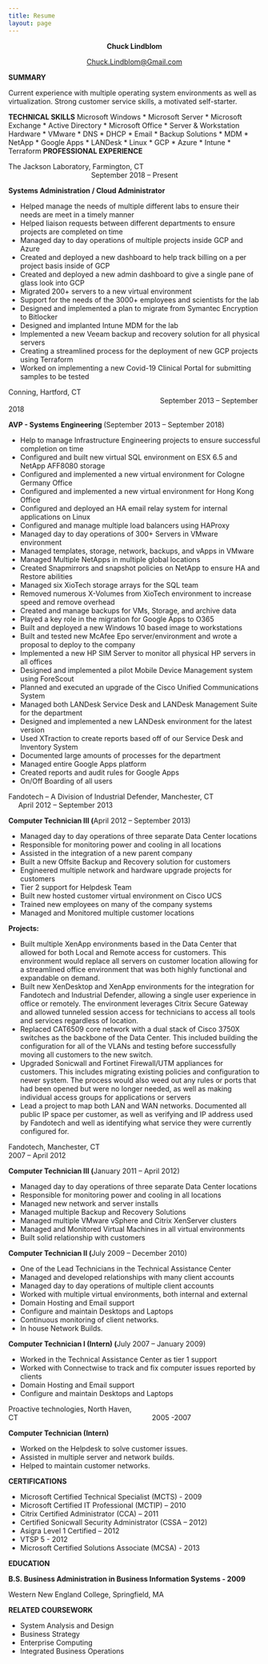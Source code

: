 ```yaml
---
title: Resume
layout: page
---
```


<p style="text-align: center;"><strong>Chuck Lindblom</strong></p>
<p style="text-align: center;"><a href="mailto:Chuck.Lindblom@Gmail.com">Chuck.Lindblom@Gmail.com</a></p>
<strong>SUMMARY</strong>

Current experience with multiple operating system environments as well as virtualization. Strong customer service skills, a motivated self-starter.

<strong>TECHNICAL SKILLS</strong>
Microsoft Windows * Microsoft Server * Microsoft Exchange * Active Directory * Microsoft Office *
Server &amp; Workstation Hardware * VMware * DNS * DHCP * Email * Backup Solutions * MDM *
NetApp * Google Apps * LANDesk * Linux * GCP * Azure * Intune * Terraform
<strong>PROFESSIONAL EXPERIENCE</strong>

The Jackson Laboratory, Farmington, CT                                                              September 2018 – Present

<strong> Systems Administration / Cloud Administrator</strong>

<ul>
 <li>Helped manage the needs of multiple different labs to ensure their needs are meet in a timely manner</li>
 <li>Helped liaison requests between different departments to ensure projects are completed on time</li>
 <li>Managed day to day operations of multiple projects inside GCP and Azure</li>
 <li>Created and deployed a new dashboard to help track billing on a per project basis inside of GCP</li>
 <li>Created and deployed a new admin dashboard to give a single pane of glass look into GCP</li>
 <li>Migrated 200+ servers to a new virtual environment</li>
 <li>Support for the needs of the 3000+ employees and scientists for the lab</li>
 <li>Designed and implemented a plan to migrate from Symantec Encryption to Bitlocker</li>
 <li>Designed and implanted Intune MDM for the lab</li>
 <li>Implemented a new Veeam backup and recovery solution for all physical servers</li>
 <li>Creating a streamlined process for the deployment of new GCP projects using Terraform</li>
 <li>Worked on implementing a new Covid-19 Clinical Portal for submitting samples to be tested</li>
</ul>

Conning, Hartford, CT                                                                               September 2013 – September 2018

<strong>AVP - Systems Engineering </strong>(September 2013 – September 2018)
<ul>
 <li>Help to manage Infrastructure Engineering projects to ensure successful completion on time</li>
 <li>Configured and built new virtual SQL environment on ESX 6.5 and NetApp AFF8080 storage</li>
 <li>Configured and implemented a new virtual environment for Cologne Germany Office</li>
 <li>Configured and implemented a new virtual environment for Hong Kong Office</li>
 <li>Configured and deployed an HA email relay system for internal applications on Linux</li>
 <li>Configured and manage multiple load balancers using HAProxy</li>
 <li>Managed day to day operations of 300+ Servers in VMware environment</li>
 <li>Managed templates, storage, network, backups, and vApps in VMware</li>
 <li>Managed Multiple NetApps in multiple global locations</li>
 <li>Created Snapmirrors and snapshot policies on NetApp to ensure HA and Restore abilities</li>
 <li>Managed six XioTech storage arrays for the SQL team</li>
 <li>Removed numerous X-Volumes from XioTech environment to increase speed and remove overhead</li>
 <li>Created and manage backups for VMs, Storage, and archive data</li>
 <li>Played a key role in the migration for Google Apps to O365</li>
 <li>Built and deployed a new Windows 10 based image to workstations</li>
 <li>Built and tested new McAfee Epo server/environment and wrote a proposal to deploy to the company</li>
 <li>Implemented a new HP SIM Server to monitor all physical HP servers in all offices</li>
 <li>Designed and implemented a pilot Mobile Device Management system using ForeScout</li>
 <li>Planned and executed an upgrade of the Cisco Unified Communications System</li>
 <li>Managed both LANDesk Service Desk and LANDesk Management Suite for the department</li>
 <li>Designed and implemented a new LANDesk environment for the latest version</li>
 <li>Used XTraction to create reports based off of our Service Desk and Inventory System</li>
 <li>Documented large amounts of processes for the department</li>
 <li>Managed entire Google Apps platform</li>
 <li>Created reports and audit rules for Google Apps</li>
 <li>On/Off Boarding of all users</li>
</ul>

Fandotech – A Division of Industrial Defender, Manchester, CT                 April 2012 – September 2013

<strong>Computer Technician III (</strong>April 2012 – September 2013)
<ul>
 	<li>Managed day to day operations of three separate Data Center locations</li>
 	<li>Responsible for monitoring power and cooling in all locations</li>
 	<li>Assisted in the integration of a new parent company</li>
 	<li>Built a new Offsite Backup and Recovery solution for customers</li>
 	<li>Engineered multiple network and hardware upgrade projects for customers</li>
 	<li>Tier 2 support for Helpdesk Team</li>
 	<li>Built new hosted customer virtual environment on Cisco UCS</li>
 	<li>Trained new employees on many of the company systems</li>
 	<li>Managed and Monitored multiple customer locations</li>
</ul>

<strong>Projects:</strong>
<ul>
 	<li>Built multiple XenApp environments based in the Data Center that allowed for both Local and Remote access for customers. This environment would replace all servers on customer location allowing for a streamlined office environment that was both highly functional and expandable on demand.</li>
 	<li>Built new XenDesktop and XenApp environments for the integration for Fandotech and Industrial Defender, allowing a single user experience in office or remotely. The environment leverages Citrix Secure Gateway and allowed tunneled session access for technicians to access all tools and services regardless of location.</li>
 	<li>Replaced CAT6509 core network with a dual stack of Cisco 3750X switches as the backbone of the Data Center. This included building the configuration for all of the VLANs and testing before successfully moving all customers to the new switch.</li>
 	<li>Upgraded Sonicwall and Fortinet Firewall/UTM appliances for customers. This includes migrating existing policies and configuration to newer system. The process would also weed out any rules or ports that had been opened but were no longer needed, as well as making individual access groups for applications or servers</li>
 	<li>Lead a project to map both LAN and WAN networks. Documented all public IP space per customer, as well as verifying and IP address used by Fandotech and well as identifying what service they were currently configured for.</li>
</ul>

Fandotech, Manchester, CT                                                                                  2007 – April 2012

<strong>Computer Technician III (</strong>January 2011 – April 2012)
<ul>
 	<li>Managed day to day operations of three separate Data Center locations</li>
 	<li>Responsible for monitoring power and cooling in all locations</li>
 	<li>Managed new network and server installs</li>
 	<li>Managed multiple Backup and Recovery Solutions</li>
 	<li>Managed multiple VMware vSphere and Citrix XenServer clusters</li>
 	<li>Managed and Monitored Virtual Machines in all virtual environments</li>
 	<li>Built solid relationship with customers</li>
</ul>

<strong>Computer Technician II (</strong>July 2009 – December 2010)
<ul>
 	<li>One of the Lead Technicians in the Technical Assistance Center</li>
 	<li>Managed and developed relationships with many client accounts</li>
 	<li>Managed day to day operations of multiple client accounts</li>
 	<li>Worked with multiple virtual environments, both internal and external</li>
 	<li>Domain Hosting and Email support</li>
 	<li>Configure and maintain Desktops and Laptops</li>
 	<li>Continuous monitoring of client networks.</li>
 	<li>In house Network Builds.</li>
</ul>

<strong>Computer Technician I (Intern) (</strong>July 2007 – January 2009)
<ul>
 	<li>Worked in the Technical Assistance Center as tier 1 support</li>
 	<li>Worked with Connectwise to track and fix computer issues reported by clients</li>
 	<li>Domain Hosting and Email support</li>
 	<li>Configure and maintain Desktops and Laptops</li>
</ul>

Proactive technologies, North Haven, CT                                                                    2005 -2007

<strong>Computer Technician (Intern)</strong>
<ul>
 	<li>Worked on the Helpdesk to solve customer issues.</li>
 	<li>Assisted in multiple server and network builds.</li>
 	<li>Helped to maintain customer networks.</li>
</ul>

<strong>CERTIFICATIONS</strong>
<ul>
 	<li>Microsoft Certified Technical Specialist (MCTS) - 2009</li>
 	<li>Microsoft Certified IT Professional (MCTIP) – 2010</li>
 	<li>Citrix Certified Administrator (CCA) – 2011</li>
 	<li>Certified Sonicwall Security Administrator (CSSA – 2012)</li>
 	<li>Asigra Level 1 Certified – 2012</li>
 	<li>VTSP 5 - 2012</li>
 	<li>Microsoft Certified Solutions Associate (MCSA) - 2013</li>
</ul>

<strong>EDUCATION</strong>

<strong>B.S. Business Administration in Business Information Systems - 2009</strong>

Western New England College, Springfield, MA

<strong>RELATED COURSEWORK</strong>

<ul>
 	<li>System Analysis and Design</li>
 	<li>Business Strategy</li>
 	<li>Enterprise Computing</li>
 	<li>Integrated Business Operations</li>
</ul>
